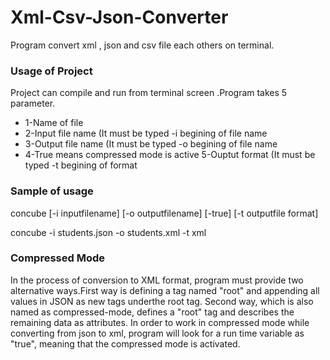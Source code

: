 # Xml-Csv-Json-Converter

Program convert xml , json and csv file each others on terminal.

### Usage of Project
 Project can compile and run from terminal screen .Program takes 5 parameter. 
 - 1-Name of file 
 - 2-Input file name (It must be typed -i begining of file name
 - 3-Output file name (It must be typed -o begining of file name
 - 4-True means compressed mode is active 5-Ouptut format (It must be typed -t begining of format

### Sample of usage 
concube [-i inputfilename] [-o outputfilename] [-true] [-t outputfile format] 

concube -i students.json -o students.xml -t xml

### Compressed Mode
 In the process of conversion to XML format, program must provide two alternative ways.First way is defining a tag named "root" and appending all values in JSON as new tags underthe root tag. Second way, which is also named as compressed-mode, defines a "root" tag and describes the remaining data as attributes. In order to work in compressed mode while converting from json to xml, program will look for a run time variable as "true", meaning that the compressed mode is activated.
